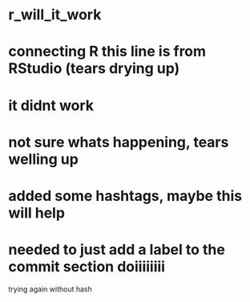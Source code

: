 # r_will_it_work

# connecting R this line is from RStudio (tears drying up)
# it didnt work
# not sure whats happening, tears welling up
# added some hashtags, maybe this will help

# needed to just add a label to the commit section doiiiiiiii
trying again without hash